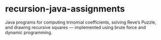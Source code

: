# recursion-java-assignments
Java programs for computing trinomial coefficients, solving Reve’s Puzzle, and drawing recursive squares — implemented using brute force and dynamic programming.
